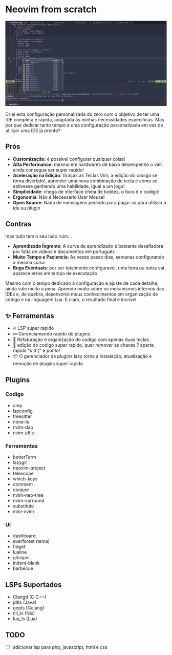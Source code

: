 # Neovim from scratch

![nvim](/.github/assets/nvim.png)

Criei esta configuração personalizada do zero com o objetivo de ter uma IDE completa e rápida, adaptada às minhas necessidades específicas. Mas por que dedicar tanto tempo a uma configuração personalizada em vez de utilizar uma IDE já pronta?

## Prós
- **Customização**: é possivel configurar qualquer coisa!
- **Alta Performance**: mesmo em hardwares de baixo desempenho o vim ainda consegue ser super rapido!
- **Aceleração na Edição**: Graças as Teclas Vim, a edição do codigo se torna divertido!, aprender uma nova combinação de tecla é como se estivesse ganhando uma habilidade, igual a um jogo!
- **Simplicidade**: chega de interface cheia de botões, o foco é o codigo!
- **Ergonomia**: Não é Necessario Usar Mouse!
- **Open Source**: Nada de mensagens pedindo para pagar só para utilizar a ide ou plugin

## Contras
mas tudo tem o seu lado ruim...
- **Aprendizado Íngreme**: A curva de aprendizado é bastante desafiadora por falta de videos e documentos em português
- **Muito Tempo e Paciencia**: As vezes passo dias, semanas configurando a mesma coisa
- **Bugs Eventuais**: por ser totalmente configuravel, uma hora ou outra vai aparece erros em tempo de executação

Mesmo com o tempo dedicado à configuração e ajuste de cada detalhe, ainda vale muito a pena. Aprendo muito sobre os mecanismos internos das IDEs e, de quebra, desenvolvo meus conhecimentos em organização de código e na linguagem Lua. E claro, o resultado final é incrível.

## ✨ Ferramentas
- 🔥 LSP super rapido
- 💤 Gerenciamendo rapido de plugins
- 🧹 Refaturação e organização do codigo com apenas duas teclas
- 🚀 edição do codigo super rapido, quer remover as chaves ? aperte rapido "s d {" e ponto!
- 📦 O gerenciador de plugins lazy torna a instalação, atualização e remoção de plugins super rapido

## Plugins

### Codigo
- cmp
- lspconfig
- treesitter
- none-ls
- nvim-dap
- nvim-jdtls

### Ferramentas
- betterTerm
- lazygit
- neovim-project
- telescope
- which-keys
- comment
- conjure
- nvim-neo-tree
- nvim-surround
- substitute
- mini-nvim

### UI
- dashboard
- everforest (tema)
- fidget
- lualine
- gitsigns
- indent-blank
- barbecue

## LSPs Suportados
- Clangd (C C++)
- jdtls (Java)
- gopls (Golang)
- nil_ls (Nix)
- lua_ls (Lua)

## TODO
- [ ] adicionar lsp para php, javascript, html e css
